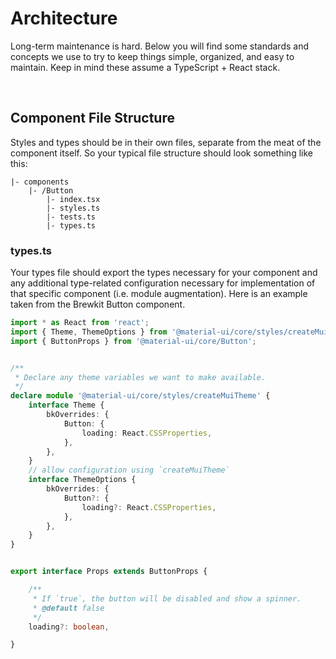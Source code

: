 # Architecture
Long-term maintenance is hard. Below you will find some standards and concepts we use to try to keep things simple, organized, and easy to maintain.
Keep in mind these assume a TypeScript + React stack.

<br>



## Component File Structure

Styles and types should be in their own files, separate from the meat of the component itself. So your typical file structure should look something like this:

```
|- components
    |- /Button
        |- index.tsx
        |- styles.ts
        |- tests.ts
        |- types.ts
```



### types.ts

Your types file should export the types necessary for your component and any additional type-related configuration necessary
for implementation of that specific component (i.e. module augmentation). Here is an example taken from the Brewkit Button component.

```ts
import * as React from 'react';
import { Theme, ThemeOptions } from '@material-ui/core/styles/createMuiTheme';
import { ButtonProps } from '@material-ui/core/Button';


/**
 * Declare any theme variables we want to make available.
 */
declare module '@material-ui/core/styles/createMuiTheme' {
    interface Theme {
        bkOverrides: {
            Button: {
                loading: React.CSSProperties,
            },
        },
    }
    // allow configuration using `createMuiTheme`
    interface ThemeOptions {
        bkOverrides: {
            Button?: {
                loading?: React.CSSProperties,
            },
        },
    }
}


export interface Props extends ButtonProps {

    /**
     * If `true`, the button will be disabled and show a spinner.
     * @default false
     */
    loading?: boolean,

}

```
